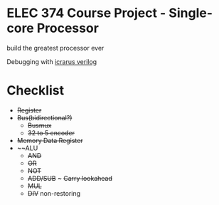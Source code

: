 # ELEC 374 Course Project - Single-core Processor

build the greatest processor ever

Debugging with [icrarus verilog](http://iverilog.icarus.com/)



# Checklist
- ~~Register~~
- ~~Bus(bidirectional?)~~
  - ~~Busmux~~
  - ~~32 to 5 encoder~~
- ~~Memory Data Register~~
- ~~ALU
  - ~~AND~~
  - ~~OR~~
  - ~~NOT~~
  - ~~ADD/SUB~~
  ~ ~~Carry lookahead~~
  - ~~MUL~~
  - ~~DIV~~ non-restoring
  

